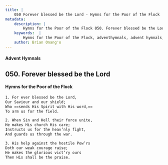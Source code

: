 ```yaml
---
title: |
    050 Forever blessed be the Lord - Hymns for the Poor of the Flock
metadata:
    description: |
        Hymns for the Poor of the Flock 050. Forever blessed be the Lord. For ever blessed be the Lord, Our Saviour and our shield; Who ==sends His Spirit with His word,== To arm us for the field. 
    keywords:  |
        Hymns for the Poor of the Flock, adventhymnals, advent hymnals, Forever blessed be the Lord, For ever blessed be the Lord,, 
    author: Brian Onang'o
---
```


#### Advent Hymnals
## 050. Forever blessed be the Lord
####  Hymns for the Poor of the Flock

```txt
1. For ever blessed be the Lord,
Our Saviour and our shield;
Who ==sends His Spirit with His word,==
To arm us for the field.

2. When Sin and Hell their force unite,
He makes His church His care; 
Instructs us for the heav’nly fight,
And guards us through the war.

3. His help against the hostile Pow’rs
Doth our weak courage raise;
He makes the glorious vict’ry ours 
Then His shall be the praise.
```